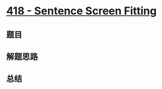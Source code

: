 # [418 - Sentence Screen Fitting](https://leetcode.com/problems/sentence-screen-fitting/)

## 题目


## 解题思路


## 总结


